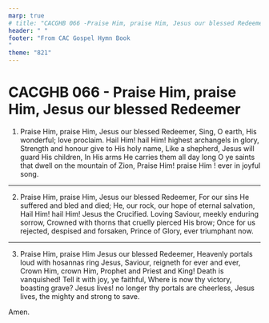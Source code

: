 ```yaml
---
marp: true
# title: "CACGHB 066 -Praise Him, praise Him, Jesus our blessed Redeemer "
header: " "
footer: "From CAC Gospel Hymn Book 
"
theme: "821"
---
```


<style>
    :root {
        font-size: 2.45em;
    }

    section {
     

        display: grid;
        grid-template-columns: 1fr 1fr;
        grid-gap: 0.7em;
        place-items: center start;
    }
    section p {
        grid-column: 1;
    }
    section ol, section:has(ol li:only-of-type) ol {
        grid-column: 1/ span 2;
    }

    h1,h2,h3 {
        grid-column: span 2;
    }
	
</style>

# CACGHB 066 - Praise Him, praise Him, Jesus our blessed Redeemer


1. Praise Him, praise Him, Jesus our blessed Redeemer,
    Sing, O earth, His wonderful; love proclaim.
    Hail Him! hail Him! highest archangels in glory,
    Strength and honour give to His holy name,
    Like a shepherd, Jesus will guard His children,
    In His arms He carries them all day long
    O ye saints that dwell on the mountain of Zion,
    Praise Him! praise Him ! ever in joyful song.

---

2. Praise Him, praise Him, Jesus  our blessed Redeemer,
    For our sins He suffered and bled and died;
    He, our rock, our hope of eternal salvation,
    Hail Him! hail Him! Jesus the Crucified.
    Loving Saviour, meekly enduring sorrow,
    Crowned with thorns that cruelly pierced His brow;
    Once for us rejected, despised and forsaken,
    Prince of Glory, ever triumphant now.

---

3. Praise Him, praise Him Jesus our blessed Redeemer,
    Heavenly portals loud with hosannas ring
    Jesus, Saviour, reigneth for ever and ever,
    Crown Him, crown Him, 
    Prophet and Priest and King!
    Death is vanquished! 
    Tell it with joy, ye faithful,
    Where is now thy victory, boasting grave?
    Jesus lives! no longer thy portals are cheerless,
    Jesus lives, the mighty and strong to save.

Amen.
